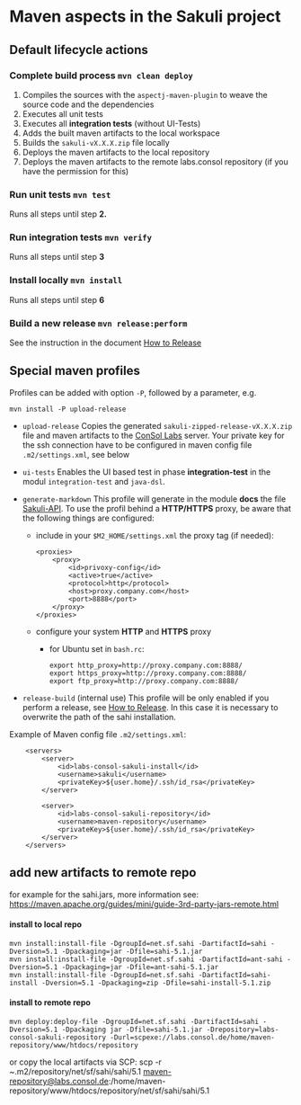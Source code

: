 # Maven aspects in the Sakuli project

## Default lifecycle actions
### Complete build process `mvn clean deploy`
 1. Compiles the sources with the `aspectj-maven-plugin` to weave the source code and the dependencies
 2. Executes all unit tests
 3. Executes all **integration tests** (without UI-Tests)
 4. Adds the built maven artifacts to the local workspace
 5. Builds the `sakuli-vX.X.X.zip` file locally
 6. Deploys the maven artifacts to the local repository
 7. Deploys the maven artifacts to the remote labs.consol repository (if you have the permission for this)

### Run unit tests `mvn test`
 Runs all steps until step **2.**

### Run integration tests `mvn verify`
 Runs all steps until step **3**

### Install locally `mvn install`
 Runs all steps until step **6**

### Build a new release `mvn release:perform`
 See the instruction in the document [How to Release](how-to-release.md)

## Special maven profiles
Profiles can be added with option `-P`, followed by a parameter, e.g.

	mvn install -P upload-release

* `upload-release` Copies the generated `sakuli-zipped-release-vX.X.X.zip` file and maven artifacts to the [ConSol Labs](http://labs.consol.de/sakuli/) server. Your private key for the ssh connection have to be configured in maven config file `.m2/settings.xml`, see below
* `ui-tests` Enables the UI based test in phase **integration-test** in the modul `integration-test` and `java-dsl`.
* `generate-markdown` This profile will generate in the module **docs** the file [Sakuli-API](../sakuli-api.md).
   To use the profil behind a **HTTP/HTTPS** proxy, be aware that the following things are configured:
    * include in your `$M2_HOME/settings.xml` the proxy tag (if needed):
      ```
      <proxies>
          <proxy>
              <id>privoxy-config</id>
              <active>true</active>
              <protocol>http</protocol>
              <host>proxy.company.com</host>
              <port>8888</port>
          </proxy>
      </proxies>
      ```

    * configure your system **HTTP** and **HTTPS** proxy
        * for Ubuntu set in `bash.rc`:
          ```
          export http_proxy=http://proxy.company.com:8888/
          export https_proxy=http://proxy.company.com:8888/
          export ftp_proxy=http://proxy.company.com:8888/
          ```

* `release-build` (internal use)
 This profile will be only enabled if you perform a release, see [How to Release](how-to-release.md). In this case it is necessary to overwrite the path of the sahi installation.

Example of Maven config file `.m2/settings.xml`:

  ```
      <servers>
          <server>
              <id>labs-consol-sakuli-install</id>
              <username>sakuli</username>
              <privateKey>${user.home}/.ssh/id_rsa</privateKey>
          </server>

          <server>
              <id>labs-consol-sakuli-repository</id>
              <username>maven-repository</username>
              <privateKey>${user.home}/.ssh/id_rsa</privateKey>
          </server>
      </servers>

  ```

## add new artifacts to remote repo
for example for the sahi.jars, more information see: https://maven.apache.org/guides/mini/guide-3rd-party-jars-remote.html

#### install to local repo
    mvn install:install-file -DgroupId=net.sf.sahi -DartifactId=sahi -Dversion=5.1 -Dpackaging=jar -Dfile=sahi-5.1.jar
    mvn install:install-file -DgroupId=net.sf.sahi -DartifactId=ant-sahi -Dversion=5.1 -Dpackaging=jar -Dfile=ant-sahi-5.1.jar
    mvn install:install-file -DgroupId=net.sf.sahi -DartifactId=sahi-install -Dversion=5.1 -Dpackaging=zip -Dfile=sahi-install-5.1.zip

#### install to remote repo
    mvn deploy:deploy-file -DgroupId=net.sf.sahi -DartifactId=sahi -Dversion=5.1 -Dpackaging jar -Dfile=sahi-5.1.jar -Drepository=labs-consol-sakuli-repository -Durl=scpexe://labs.consol.de/home/maven-repository/www/htdocs/repository
    
or copy the local artifacts via SCP:
    scp -r ~.m2/repository/net/sf/sahi/sahi/5.1  maven-repository@labs.consol.de:/home/maven-repository/www/htdocs/repository/net/sf/sahi/sahi/5.1